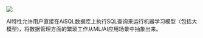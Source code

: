 ![](./media/chapter8/1.png)

AI特性允许用户直接在AiSQL数据库上执行SQL查询来运行机器学习模型（包括大模型)，将数据管理方面的繁琐工作从ML/AI应用场景中抽象出来。

